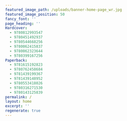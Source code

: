 ```yaml
---
featured_image_path: /uploads/banner-home-page_wr.jpg
featured_image_position: 50
fancy_font: ''
page_heading: ''
Hardcover:
  - 9780812993547
  - 9780451492937
  - 9780544668256
  - 9780062415837
  - 9780062323644
  - 9780399167256
Paperback:
  - 9781615192823
  - 9780762458684
  - 9781439199367
  - 9781439148952
  - 9780553418026
  - 9780316271530
  - 9780143125839
permalink: /
layout: home
excerpt: ''
regenerate: true
---
```


